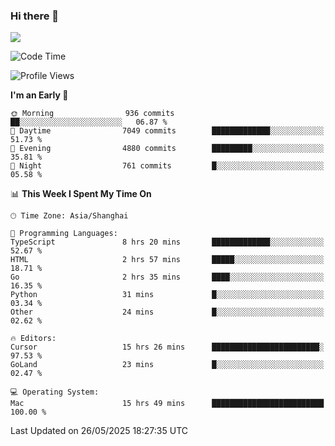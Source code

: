 ### Hi there 👋

<!--
**JJAYCHEN1e/jjaychen1e** is a ✨ _special_ ✨ repository because its `README.md` (this file) appears on your GitHub profile.

Here are some ideas to get you started:

- 🔭 I’m currently working on ...
- 🌱 I’m currently learning ...
- 👯 I’m looking to collaborate on ...
- 🤔 I’m looking for help with ...
- 💬 Ask me about ...
- 📫 How to reach me: ...
- 😄 Pronouns: ...
- ⚡ Fun fact: ...
-->

[![](https://github-readme-stats.vercel.app/api?username=jjaychen1e&show_icons=true)](https://github.com/jjaychen1e/github-readme-stats?count_private=true)

<!--START_SECTION:waka-->
![Code Time](http://img.shields.io/badge/Code%20Time-2%2C015%20hrs%2022%20mins-blue)

![Profile Views](http://img.shields.io/badge/Profile%20Views-4-blue)

**I'm an Early 🐤** 

```text
🌞 Morning                936 commits         ██░░░░░░░░░░░░░░░░░░░░░░░   06.87 % 
🌆 Daytime                7049 commits        █████████████░░░░░░░░░░░░   51.73 % 
🌃 Evening                4880 commits        █████████░░░░░░░░░░░░░░░░   35.81 % 
🌙 Night                  761 commits         █░░░░░░░░░░░░░░░░░░░░░░░░   05.58 % 
```


📊 **This Week I Spent My Time On** 

```text
🕑︎ Time Zone: Asia/Shanghai

💬 Programming Languages: 
TypeScript               8 hrs 20 mins       █████████████░░░░░░░░░░░░   52.67 % 
HTML                     2 hrs 57 mins       █████░░░░░░░░░░░░░░░░░░░░   18.71 % 
Go                       2 hrs 35 mins       ████░░░░░░░░░░░░░░░░░░░░░   16.35 % 
Python                   31 mins             █░░░░░░░░░░░░░░░░░░░░░░░░   03.34 % 
Other                    24 mins             █░░░░░░░░░░░░░░░░░░░░░░░░   02.62 % 

🔥 Editors: 
Cursor                   15 hrs 26 mins      ████████████████████████░   97.53 % 
GoLand                   23 mins             █░░░░░░░░░░░░░░░░░░░░░░░░   02.47 % 

💻 Operating System: 
Mac                      15 hrs 49 mins      █████████████████████████   100.00 % 
```


 Last Updated on 26/05/2025 18:27:35 UTC
<!--END_SECTION:waka-->
